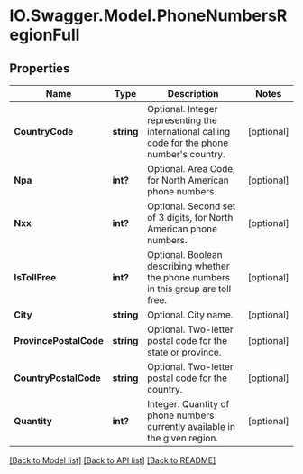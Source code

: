 # IO.Swagger.Model.PhoneNumbersRegionFull
## Properties

Name | Type | Description | Notes
------------ | ------------- | ------------- | -------------
**CountryCode** | **string** | Optional. Integer representing the international calling code for the phone number&#39;s country. | [optional] 
**Npa** | **int?** | Optional. Area Code, for North American phone numbers. | [optional] 
**Nxx** | **int?** | Optional. Second set of 3 digits, for North American phone numbers. | [optional] 
**IsTollFree** | **int?** | Optional. Boolean describing whether the phone numbers in this group are toll free. | [optional] 
**City** | **string** | Optional. City name. | [optional] 
**ProvincePostalCode** | **string** | Optional. Two-letter postal code for the state or province. | [optional] 
**CountryPostalCode** | **string** | Optional. Two-letter postal code for the country. | [optional] 
**Quantity** | **int?** | Integer. Quantity of phone numbers currently available in the given region. | [optional] 

[[Back to Model list]](../README.md#documentation-for-models) [[Back to API list]](../README.md#documentation-for-api-endpoints) [[Back to README]](../README.md)

